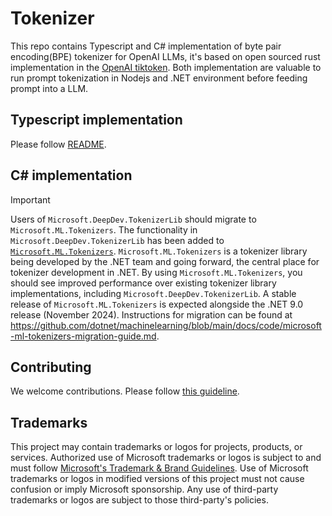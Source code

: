# Tokenizer

This repo contains Typescript and C# implementation of byte pair encoding(BPE) tokenizer for OpenAI LLMs, it's based on open sourced rust implementation in the [OpenAI tiktoken](https://github.com/openai/tiktoken). Both implementation are valuable to run prompt tokenization in Nodejs and .NET environment before feeding prompt into a LLM.

## Typescript implementation

Please follow [README](tokenizer_ts/README.md).

## C# implementation

   > [!IMPORTANT]
   > Users of `Microsoft.DeepDev.TokenizerLib` should migrate to `Microsoft.ML.Tokenizers`. The functionality in `Microsoft.DeepDev.TokenizerLib` has been added to [`Microsoft.ML.Tokenizers`](https://www.nuget.org/packages/Microsoft.ML.Tokenizers). `Microsoft.ML.Tokenizers` is a tokenizer library being developed by the .NET team and going forward, the central place for tokenizer development in .NET. By using `Microsoft.ML.Tokenizers`, you should see improved performance over existing tokenizer library implementations, including `Microsoft.DeepDev.TokenizerLib`. A stable release of `Microsoft.ML.Tokenizers` is expected alongside the .NET 9.0 release (November 2024). Instructions for migration can be found at https://github.com/dotnet/machinelearning/blob/main/docs/code/microsoft-ml-tokenizers-migration-guide.md.

## Contributing

We welcome contributions. Please follow [this guideline](CONTRIBUTING.md).

## Trademarks

This project may contain trademarks or logos for projects, products, or services. Authorized use of Microsoft 
trademarks or logos is subject to and must follow 
[Microsoft's Trademark & Brand Guidelines](https://www.microsoft.com/en-us/legal/intellectualproperty/trademarks/usage/general).
Use of Microsoft trademarks or logos in modified versions of this project must not cause confusion or imply Microsoft sponsorship.
Any use of third-party trademarks or logos are subject to those third-party's policies.
